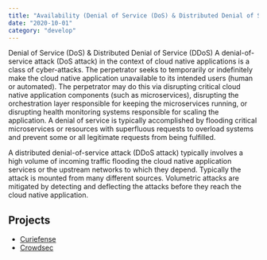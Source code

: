 ```yaml
---
title: "Availability (Denial of Service (DoS) & Distributed Denial of Service (DDoS))"
date: "2020-10-01"
category: "develop"
---
```


Denial of Service (DoS) & Distributed Denial of Service (DDoS)
A denial-of-service attack (DoS attack) in the context of cloud native applications is a class of cyber-attacks. The perpetrator seeks to temporarily or indefinitely make the cloud native application unavailable to its intended users (human or automated). The perpetrator may do this via disrupting critical cloud native application components (such as microservices), disrupting the orchestration layer responsible for keeping the microservices running, or disrupting health monitoring systems responsible for scaling the application. A denial of service is typically accomplished by flooding critical microservices or resources with superfluous requests to overload systems and prevent some or all legitimate requests from being fulfilled.

A distributed denial-of-service attack (DDoS attack) typically involves a high volume of incoming traffic flooding the cloud native application services or the upstream networks to which they depend. Typically the attack is mounted from many different sources. Volumetric attacks are mitigated by detecting and deflecting the attacks before they reach the cloud native application.

## Projects
- [Curiefense](https://github.com/curiefense/curiefense)
- [Crowdsec](https://github.com/crowdsecurity/crowdsec)
